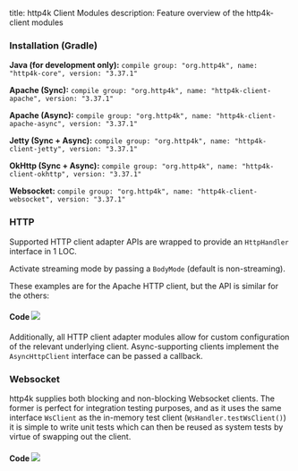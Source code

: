 title: http4k Client Modules
description: Feature overview of the http4k-client modules

### Installation (Gradle)
**Java (for development only):** ```compile group: "org.http4k", name: "http4k-core", version: "3.37.1"```

**Apache (Sync):** ```compile group: "org.http4k", name: "http4k-client-apache", version: "3.37.1"```

**Apache (Async):** ```compile group: "org.http4k", name: "http4k-client-apache-async", version: "3.37.1"```

**Jetty (Sync + Async):** ```compile group: "org.http4k", name: "http4k-client-jetty", version: "3.37.1"```

**OkHttp (Sync + Async):** ```compile group: "org.http4k", name: "http4k-client-okhttp", version: "3.37.1"```

**Websocket:** ```compile group: "org.http4k", name: "http4k-client-websocket", version: "3.37.1"```

### HTTP
Supported HTTP client adapter APIs are wrapped to provide an `HttpHandler` interface in 1 LOC.

Activate streaming mode by passing a `BodyMode` (default is non-streaming).

These examples are for the Apache HTTP client, but the API is similar for the others:

#### Code [<img class="octocat" src="/img/octocat-32.png"/>](https://github.com/http4k/http4k/blob/master/src/docs/guide/modules/clients/example_http.kt)
<script src="https://gist-it.appspot.com/https://github.com/http4k/http4k/blob/master/src/docs/guide/modules/clients/example_http.kt"></script>

Additionally, all HTTP client adapter modules allow for custom configuration of the relevant underlying client. Async-supporting clients implement the `AsyncHttpClient` interface can be passed a callback.

### Websocket
http4k supplies both blocking and non-blocking Websocket clients. The former is perfect for integration testing purposes, and as it uses the same interface `WsClient` as the in-memory test client (`WsHandler.testWsClient()`) it is simple to write unit tests which can then be reused as system tests by virtue of swapping out the client.

#### Code [<img class="octocat" src="/img/octocat-32.png"/>](https://github.com/http4k/http4k/blob/master/src/docs/guide/modules/clients/example_websocket.kt)
<script src="https://gist-it.appspot.com/https://github.com/http4k/http4k/blob/master/src/docs/guide/modules/clients/example_websocket.kt"></script>
